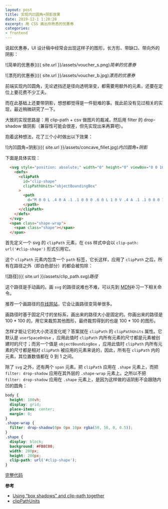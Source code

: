 ```yaml
---
layout: post
title: 实现内凹圆角+阴影效果
date: 2019-12-1 1:20:28
excerpt: 用 CSS 画出你熟悉的优惠券
categories: 
- frontend
---
```


说起优惠券，UI 设计稿中经常会出现这样子的图形，长方形、带缺口、带向外的阴影：

![简单的优惠券]({{ site.url }}/assets/voucher_s.png)*简单的优惠券*

![漂亮的优惠券]({{ site.url }}/assets/voucher_b.jpg)*漂亮的优惠券*

前端实现内凹圆角，无论遮挡还是径向透明渐变，都需要用额外的元素，还要在定位上要花费不少工夫。

而在此基础上还要带阴影，想想都觉得是一件挺难的事。我此前没有见过相关的实现，最近稍微研究了一下。

大致的实现思路是：用 clip-path + csv 做图片的裁减，然后用 filter 的 drop-shadow 做阴影（兼容性可能会很差，但先实现出来再算吧）。

抱着这种想法，花了三个小时做出以下效果：


![内凹圆角+阴影]({{ site.url }}/assets/concave_fillet.jpg)*内凹圆角+阴影*

下面是具体实现：

``` html
  <svg style="position: absolute;" width="0" height="0" viewBox="0 0 100 100">
    <defs>
      <clipPath 
        id="clip-shape" 
        clipPathUnits="objectBoundingBox"
      >
        <path
          d="M 0 0 L .4 0 A .1 .1 0 0 0 .6 0 L 1 0 V .4 A .1 .1 0 0 0 1 .6 V 1 H .6 A .1 .1 0 0 0 .4 1 H 0 V .6 A .1 .1 0 0 0 0 .4 Z">
        </path>
      </clipPath>
    </defs>
  </svg>
  <span class="shape-wrap">
    <span class="shape"></span>
  </span>
```

首先定义一个 svg 的 `clipPath` 元素，在 css 样式中会以 `clip-path: url('#clip-shape')` 形式引用它。

这个 `clipPath` 元素内包含一个 `path` 标签，它长这样，应用了 `clipPath` 之后，所有在路径之外（即白色部分）的都会被剪除：

![路径]({{ site.url }}/assets/clip_path.svg)*路径*

这个路径是手动画的。画 `svg` 的路径说难也不难，可以先到 [MDN](https://developer.mozilla.org/en-US/docs/Web/SVG/Attribute/d#Path_commands)补习一下相关命令。

推荐一个画路径的[在线网站](https://mavo.io/demos/svgpath/)，它会让画路径变简单很多。

画路径时基于固定尺寸的坐标系，画出来的路径大小是固定的。你画出来的路径是 100 * 100 的，用它来裁剪其他图形，最终裁剪得到的也是 100 * 100 的图形。

怎样才能让它的大小灵活变化呢？答案就在 `clipPath` 的 `clipPathUnits` 属性。它默认是 `userSpaceOnUse` ，应用此值时 `clipPath` 内所有元素的尺寸都是元素被创建时的尺寸；而另一个值是 `objectBoundingBox` ，应用此值时 `clipPath` 内所有元素的尺寸都是相对 `clipPath` 被应用的元素来说的，因此，所有在 `clipPath` 内的元素，其位置数值都在 0 到 1 之间。

除了 `svg` 之外，还有两个 `span` 元素。把 `clipPath` 应用在 `.shape` 元素上，而把 `filter: drop-shadow` 应用在其外层的 `.shape-wrap` 元素上。之所以不把 `filter: drop-shadow` 应用在 `.shape` 元素上，是因为这样做的话阴影不会跟随内凹的圆角：

``` css
body {
  height: 100vh;
  display: grid;
  place-items: center;
  margin: 0;
}
.shape-wrap {
  filter: drop-shadow(0px 0px 10px rgba(50, 50, 0, 0.5));
}
.shape {
  display: block;
  background: #FB8C00;
  width: 200px;
  height: 200px;
  clip-path: url('#clip-shape');
}
```

[完整代码](https://github.com/yiyizym/concave-fillet-with-shadow)

**参考**

- [Using “box shadows” and clip-path together](https://css-tricks.com/using-box-shadows-and-clip-path-together/)
- [clipPathUnits](https://developer.mozilla.org/en-US/docs/Web/SVG/Attribute/clipPathUnits)